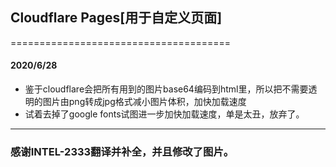 ## Cloudflare Pages[用于自定义页面]
======================================

#### 2020/6/28  

- 鉴于cloudflare会把所有用到的图片base64编码到html里，所以把不需要透明的图片由png转成jpg格式减小图片体积，加快加载速度
- 试着去掉了google fonts试图进一步加快加载速度，单是太丑，放弃了。



--------------------------------------

### 感谢INTEL-2333翻译并补全，并且修改了图片。
